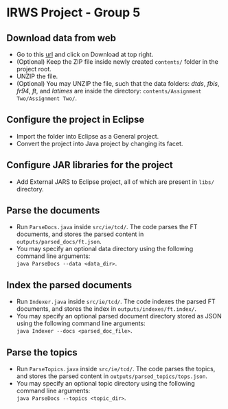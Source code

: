 IRWS Project - Group 5
==

Download data from web
--
* Go to this [url](https://drive.google.com/file/d/1MudJity9Ckh8jxapFx3OS-DLEkcvbYYx/view?nbsp) and click on Download at top right.
* (Optional) Keep the ZIP file inside newly created ```contents/``` folder in the project root.
* UNZIP the file.
* (Optional) You may UNZIP the file, such that the data folders: *dtds*, *fbis*, *fr94*, *ft*, and *latimes* are inside the directory: ```contents/Assignment Two/Assignment Two/```.

Configure the project in Eclipse
--
* Import the folder into Eclipse as a General project.
* Convert the project into Java project by changing its facet.

Configure JAR libraries for the project
--
* Add External JARS to Eclipse project, all of which are present in ```libs/``` directory.

Parse the documents
--
* Run ```ParseDocs.java``` inside ```src/ie/tcd/```. The code parses the FT documents, and stores the parsed content in ```outputs/parsed_docs/ft.json```.
* You may specify an optional data directory using the following command line arguments:<br/>
```java ParseDocs --data <data_dir>```.

Index the parsed documents
--
* Run ```Indexer.java``` inside ```src/ie/tcd/```. The code indexes the parsed FT documents, and stores the index in ```outputs/indexes/ft.index/```.
* You may specify an optional parsed document directory stored as JSON using the following command line arguments:<br/>
```java Indexer --docs <parsed_doc_file>```.

Parse the topics
--
* Run ```ParseTopics.java``` inside ```src/ie/tcd/```. The code parses the topics, and stores the parsed content in ```outputs/parsed_topics/tops.json```.
* You may specify an optional topic directory using the following command line arguments:<br/>
```java ParseDocs --topics <topic_dir>```.